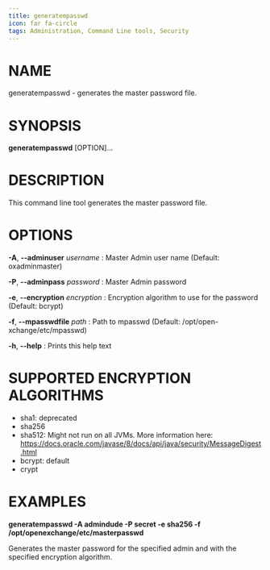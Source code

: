 ```yaml
---
title: generatempasswd
icon: far fa-circle
tags: Administration, Command Line tools, Security
---
```


# NAME

generatempasswd - generates the master password file.

# SYNOPSIS

**generatempasswd** [OPTION]...

# DESCRIPTION

This command line tool generates the master password file. 

# OPTIONS

**-A**, **--adminuser** *username*
: Master Admin user name (Default: oxadminmaster)

**-P**, **--adminpass** *password*
: Master Admin password

**-e**, **--encryption** *encryption*
: Encryption algorithm to use for the password (Default: bcrypt)

**-f**, **--mpasswdfile** *path*
: Path to mpasswd (Default: /opt/open-xchange/etc/mpasswd)

**-h**, **--help**
: Prints this help text

# SUPPORTED ENCRYPTION ALGORITHMS

 - sha1: deprecated
 - sha256
 - sha512: Might not run on all JVMs. More information here: https://docs.oracle.com/javase/8/docs/api/java/security/MessageDigest.html
 - bcrypt: default
 - crypt

# EXAMPLES

**generatempasswd -A admindude -P secret -e sha256 -f /opt/openexchange/etc/masterpasswd**

Generates the master password for the specified admin and with the specified encryption algorithm.
